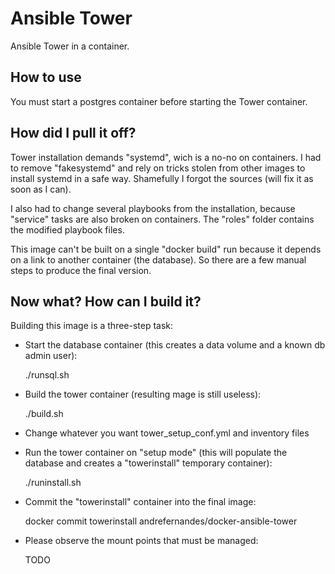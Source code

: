 Ansible Tower
=============

Ansible Tower in a container.

## How to use

You must start a postgres container before starting the Tower
container.

## How did I pull it off?

Tower installation demands "systemd", wich is a no-no on containers.
I had to remove "fakesystemd" and rely on tricks stolen from other
images to install systemd in a safe way. Shamefully I forgot the
sources (will fix it as soon as I can).

I also had to change several playbooks from the installation, because
"service" tasks are also broken on containers. The "roles" folder contains
the modified playbook files.

This image can't be built on a single "docker build" run because it depends
on a link to another container (the database). So there are a few manual
steps to produce the final version.

## Now what? How can I build it?

Building this image is a three-step task:

* Start the database container (this creates a data volume and a known db admin user):

    ./runsql.sh

* Build the tower container (resulting mage is still useless):

    ./build.sh

* Change whatever you want tower_setup_conf.yml and inventory files

* Run the tower container on "setup mode" (this will populate the database and
  creates a "towerinstall" temporary container):

    ./runinstall.sh

* Commit the "towerinstall" container into the final image:

    docker commit towerinstall andrefernandes/docker-ansible-tower

* Please observe the mount points that must be managed:

    TODO


